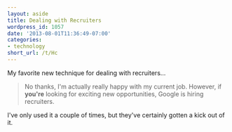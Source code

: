 ```yaml
---
layout: aside
title: Dealing with Recruiters
wordpress_id: 1057
date: '2013-08-01T11:36:49-07:00'
categories:
- technology
short_url: /t/Hc
---
```

My favorite new technique for dealing with recruiters...

> No thanks, I'm actually really happy with my current job.  However, if **you're** looking for exciting new
> opportunities, Google is hiring recruiters.

I've only used it a couple of times, but they've certainly gotten a kick out of it.
